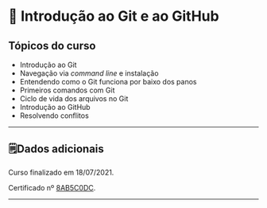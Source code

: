 # 📂 Introdução ao Git e ao GitHub

## Tópicos do curso  

* Introdução ao Git  
* Navegação via _command line_ e instalação  
* Entendendo como o Git funciona por baixo dos panos  
* Primeiros comandos com Git  
* Ciclo de vida dos arquivos no Git  
* Introdução ao GitHub  
* Resolvendo conflitos

---

## 🗒️Dados adicionais  

Curso finalizado em 18/07/2021.  

Certificado nº [8AB5C0DC](https://github.com/rosacarla/GFT-start-woman-java/blob/main/certificates-GFT/004%20Introducao-git-github-8AB5C0DC.pdf).

---  
